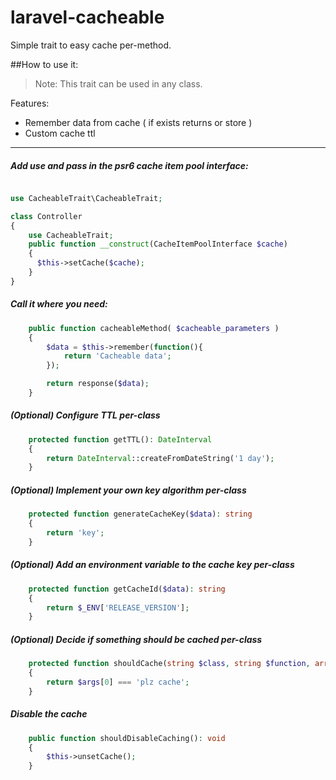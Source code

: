 # laravel-cacheable
Simple trait to easy cache per-method.


##How to use it:

> Note: This trait can be used in any class.

Features:
* Remember data from cache ( if exists returns or store )
* Custom cache ttl

---
##### Add use and pass in the psr6 cache item pool interface:

```php

use CacheableTrait\CacheableTrait;

class Controller
{
    use CacheableTrait;
    public function __construct(CacheItemPoolInterface $cache)
    {
      $this->setCache($cache);
    }
}
```
##### Call it where you need:
```php
    public function cacheableMethod( $cacheable_parameters )
    {
        $data = $this->remember(function(){
            return 'Cacheable data';
        });

        return response($data);
    }
```

##### (Optional) Configure TTL per-class
```php
    protected function getTTL(): DateInterval
    {
        return DateInterval::createFromDateString('1 day');
    }
```

##### (Optional) Implement your own key algorithm per-class
```php
    protected function generateCacheKey($data): string
    {
        return 'key';
    }
```

##### (Optional) Add an environment variable to the cache key per-class
```php
    protected function getCacheId($data): string
    {
        return $_ENV['RELEASE_VERSION'];
    }
```

##### (Optional) Decide if something should be cached per-class
```php
    protected function shouldCache(string $class, string $function, array $args): bool
    {
        return $args[0] === 'plz cache';
    }
```

##### Disable the cache
```php
    public function shouldDisableCaching(): void
    {
        $this->unsetCache();
    }
```
